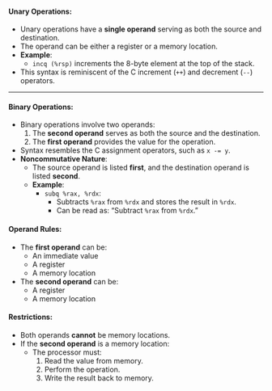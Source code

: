 #### Unary Operations:
- Unary operations have a **single operand** serving as both the source and destination.
- The operand can be either a register or a memory location.
- **Example**:
  - `incq (%rsp)` increments the 8-byte element at the top of the stack.
- This syntax is reminiscent of the C increment (`++`) and decrement (`--`) operators.

---
#### Binary Operations:
- Binary operations involve two operands:
  1. The **second operand** serves as both the source and the destination.
  2. The **first operand** provides the value for the operation.
- Syntax resembles the C assignment operators, such as `x -= y`.
- **Noncommutative Nature**:
  - The source operand is listed **first**, and the destination operand is listed **second**.
  - **Example**:
    - `subq %rax, %rdx`:
      - Subtracts `%rax` from `%rdx` and stores the result in `%rdx`.
      - Can be read as: “Subtract `%rax` from `%rdx`.”

#### Operand Rules:
- The **first operand** can be:
  - An immediate value
  - A register
  - A memory location
- The **second operand** can be:
  - A register
  - A memory location

#### Restrictions:
- Both operands **cannot** be memory locations.
- If the **second operand** is a memory location:
  - The processor must:
    1. Read the value from memory.
    2. Perform the operation.
    3. Write the result back to memory.
